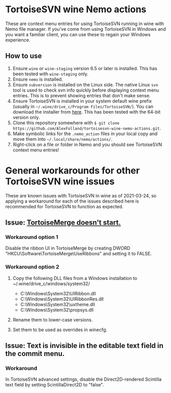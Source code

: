 # TortoiseSVN wine Nemo actions
These are context menu entries for using TortoiseSVN running in wine with Nemo file manager.  If you've come from using TortoiseSVN in Windows and you want a familiar client, you can use these to regain your Windows experience.

## How to use
1. Ensure `wine` or `wine-staging` version 6.5 or later is installed.  This has been tested with `wine-staging` only.
2. Ensure `nemo` is installed.
3. Ensure `subversion` is installed on the Linux side.  The native Linux `svn` tool is used to check svn info quickly before displaying context menu entries.  This is to prevent showing entries that don't make sense.
3. Ensure TortoiseSVN is installed in your system default wine prefix (usually in `~/.wine/drive_c/Program Files/TortoiseSVN/`).  You can download the installer from [here](https://tortoisesvn.net/downloads.html).  This has been tested with the 64-bit version only.
4. Clone this repository somewhere with `$ git clone https://github.com/AlexFolland/tortoisesvn-wine-nemo-actions.git`.
5. Make symbolic links for the `.nemo_action` files in your local copy and move them into `~/.local/share/nemo/actions/`.
6. Right-click on a file or folder in Nemo and you should see TortoiseSVN context menu entries!

# General workarounds for other TortoiseSVN wine issues
These are known issues with TortoiseSVN in wine as of 2021-03-24, so applying a workaround for each of the issues described here is recommended for TortoiseSVN to function as expected.
## **Issue:** [TortoiseMerge doesn't start.](https://bugs.winehq.org/show_bug.cgi?id=50778)
### **Workaround option 1**
Disable the ribbon UI in TortoiseMerge by creating DWORD "HKCU\Software\\TortoiseMerge\\UseRibbons" and setting it to FALSE.
### **Workaround option 2**
1. Copy the following DLL files from a Windows installation to ~/.wine/drive_c/windows/system32/

    - C:\Windows\System32\UIRibbon.dll
    - C:\Windows\System32\UIRibbonRes.dll
    - C:\Windows\System32\uxtheme.dll
    - C:\Windows\System32\propsys.dll

2. Rename them to lower-case versions.
3. Set them to be used as overrides in winecfg.
## **Issue:** Text is invisible in the editable text field in the commit menu.
### **Workaround**
In TortoiseSVN advanced settings, disable the Direct2D-rendered Scintilla text field by setting ScintillaDirect2D to "false".

